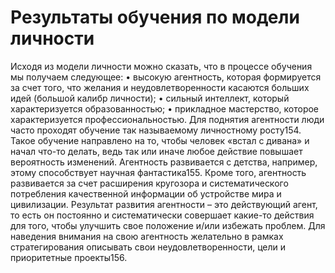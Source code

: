 # Результаты обучения по модели личности

Исходя из модели личности можно сказать, что в процессе обучения мы получаем следующее:
• высокую агентность, которая формируется за счет того, что желания и неудовлетворенности касаются больших идей (большой калибр личности);
• сильный интеллект, который характеризуется образованностью;
• прикладное мастерство, которое характеризуется профессиональностью. 
Для поднятия агентности люди часто проходят обучение так называемому личностному росту154. Такое обучение направлено на то, чтобы человек «встал с дивана» и начал что-то делать, ведь так или иначе любое действие повышает вероятность изменений. Агентность развивается с детства, например, этому способствует научная фантастика155. Кроме того, агентность развивается за счет расширения кругозора и систематического потребления качественной информации об устройстве мира и цивилизации. Результат развития агентности – это действующий агент, то есть он постоянно и систематически совершает какие-то действия для того, чтобы улучшить свое положение и/или избежать проблем. Для наведения внимания на свою агентность желательно в рамках стратегирования описывать свои неудовлетворенности, цели и приоритетные проекты156.
